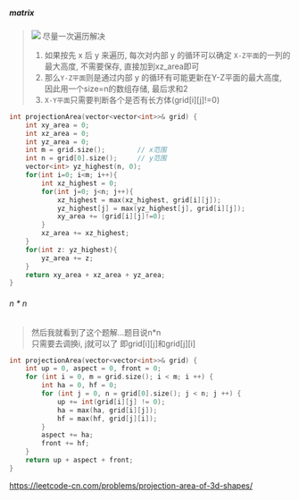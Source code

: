 ##### matrix
> <img src="https://s3-lc-upload.s3.amazonaws.com/uploads/2018/08/02/shadow.png">
> 尽量一次遍历解决      
> 
> 1. 如果按先 x 后 y 来遍历, 每次对内部 y 的循环可以确定 `X-Z平面`的一列的最大高度, 不需要保存, 直接加到xz_area即可     
> 2. 那么`Y-Z平面`则是通过内部 y 的循环有可能更新在Y-Z平面的最大高度, 因此用一个size=n的数组存储, 最后求和2
> 3. `X-Y平面`只需要判断各个是否有长方体(grid[i][j]!=0)

```CPP
int projectionArea(vector<vector<int>>& grid) {
    int xy_area = 0;
    int xz_area = 0;
    int yz_area = 0;
    int m = grid.size();        // x范围
    int n = grid[0].size();     // y范围
    vector<int> yz_highest(n, 0);
    for(int i=0; i<m; i++){
        int xz_highest = 0;
        for(int j=0; j<n; j++){
            xz_highest = max(xz_highest, grid[i][j]);
            yz_highest[j] = max(yz_highest[j], grid[i][j]);
            xy_area += (grid[i][j]!=0);
        }
        xz_area += xz_highest;
    }
    for(int z: yz_highest){
        yz_area += z;
    }
    return xy_area + xz_area + yz_area;
}
```

###### n * n
> 然后我就看到了这个题解...题目说n*n        
> 只需要去调换i, j就可以了
> 即grid[i][j]和grid[j][i]

```CPP
int projectionArea(vector<vector<int>>& grid) {
    int up = 0, aspect = 0, front = 0;
    for (int i = 0, m = grid.size(); i < m; i ++) {
        int ha = 0, hf = 0;
        for (int j = 0, n = grid[0].size(); j < n; j ++) {
            up += int(grid[i][j] != 0);
            ha = max(ha, grid[i][j]);
            hf = max(hf, grid[j][i]);
        }
        aspect += ha;
        front += hf;
    }
    return up + aspect + front;
}
```

https://leetcode-cn.com/problems/projection-area-of-3d-shapes/
